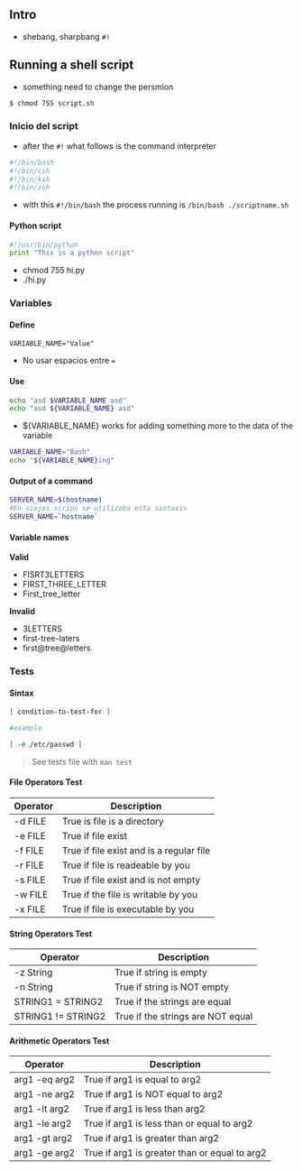 ## Intro

- shebang, sharpbang `#!`

## Running a shell script

- something need to change the persmion

```bash
$ chmod 755 script.sh

```

### Inicio del script
- after the `#!` what follows is the command interpreter
```bash
#!/bin/bash
#!/bin/csh
#!/bin/ksh
#!/bin/zsh
```

- with this `#!/bin/bash` the process running is `/bin/bash ./scriptname.sh`

#### Python script
```py
#!/usr/bin/python
print "This is a python script"
```

- chmod 755 hi.py
- ./hi.py

### Variables

#### Define
`VARIABLE_NAME="Value"`
- No usar espacios entre `=`

#### Use

```bash
echo "asd $VARIABLE_NAME asd"
echo "asd ${VARIABLE_NAME} asd"

```
- ${VARIABLE_NAME} works for adding something more to the data of the variable
```bash
VARIABLE_NAME="Bash"
echo "${VARIABLE_NAME}ing"

```

#### Output of a command

```bash
SERVER_NAME=$(hostname)
#En viejos scrips se utilizaba esta sintaxis
SERVER_NAME=`hostname`
```

#### Variable names

**Valid**
- FISRT3LETTERS
- FIRST_THREE_LETTER
- First_tree_letter

**Invalid**
- 3LETTERS
- first-tree-laters
- first@tree@letters

### Tests

#### Sintax

```bash
[ condition-to-test-for ]

#example

[ -e /etc/passwd ]
```
> See tests file with `man test`

#### File Operators Test
|Operator|Description|
|--|--|
|-d FILE| True is file is a directory|
|-e FILE|True if file exist|
|-f FILE|True if file exist and is a regular file|
|-r FILE| True if file is readeable by you|
|-s FILE| True if file exist and is not empty |
|-w FILE| True if the file is writable by you|
|-x FILE| True if file is executable by you |

#### String Operators Test
|Operator|Description|
|--|--|
|-z String| True if string is empty |
|-n String| True if string is NOT empty|
|STRING1 = STRING2| True if the strings are equal|
|STRING1 != STRING2| True if the strings are NOT equal|

#### Arithmetic Operators Test
|Operator|Description|
|--|--|
|arg1 -eq arg2| True if arg1 is equal to arg2 |
|arg1 -ne arg2| True if arg1 is  NOT equal to arg2 |
|arg1 -lt arg2| True if arg1 is less than arg2 |
|arg1 -le arg2| True if arg1 is less than or equal to arg2 |
|arg1 -gt arg2| True if arg1 is greater than arg2 |
|arg1 -ge arg2| True if arg1 is greater than or equal to arg2 |